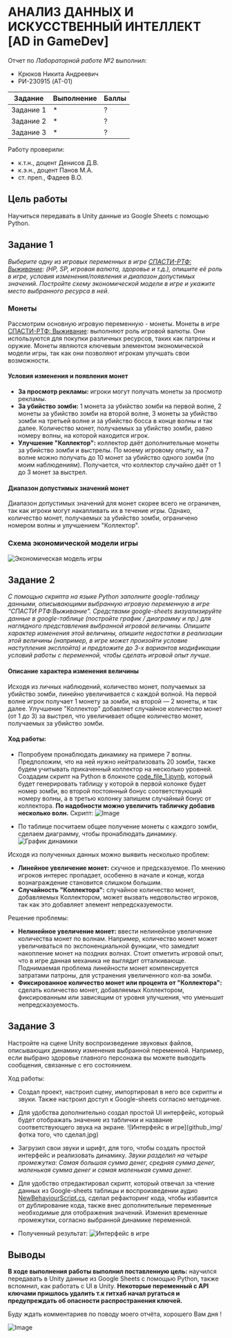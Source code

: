 # АНАЛИЗ ДАННЫХ И ИСКУССТВЕННЫЙ ИНТЕЛЛЕКТ [AD in GameDev]
Отчет по *Лабораторной работе №2* выполнил:
- Крюков Никита Андреевич
- РИ-230915 (AT-01)

| Задание | Выполнение | Баллы |
| ------ | ------ | ------ |
| Задание 1 | * | ? |
| Задание 2 | * | ? |
| Задание 3 | * | ? | 

Работу проверили:
- к.т.н., доцент Денисов Д.В.
- к.э.н., доцент Панов М.А.
- ст. преп., Фадеев В.О.

## Цель работы
Научиться передавать в Unity данные из Google Sheets с помощью Python.



## Задание 1
*Выберите одну из игровых переменных в игре [СПАСТИ-РТФ: Выживание](https://yandex.ru/games/app/228646?lang=ru): (HP, SP, игровая валюта, здоровье и т.д.), опишите её роль в игре, условия изменения/появления и диапазон допустимых значений. Постройте схему экономической модели в игре и укажите место выбранного ресурса в ней.*

### Монеты 
Рассмотрим основную игровую переменную - монеты. Монеты в игре [СПАСТИ-РТФ: Выживание](https://yandex.ru/games/app/228646?lang=ru): выполняют роль игровой валюты. Они используются для покупки различных ресурсов, таких как патроны и оружие. Монеты являются ключевым элементом экономической модели игры, так как они позволяют игрокам улучшать свои возможности.

#### Условия изменения и появления монет
- **За просмотр рекламы:** игроки могут получать монеты за просмотр рекламы.
- **За убийство зомби:** 1 монета за убийство зомби на первой волне, 2 монеты за убийство зомби на второй волне, 3 монеты за убийство зомби на третьей волне и за убийство босса в конце волны и так далее. Количество монет, получаемых за убийство зомби, равно номеру волны, на которой находится игрок.
- **Улучшение "Коллектор":** коллектор даёт дополнительные монеты за убийство зомби и выстрелы. По моему игровому опыту, на 7 волне можно получать до 10 монет за убийство одного зомби (по моим наблюдениям). Получается, что коллектор случайно даёт от 1 до 3 монет за выстрел.

#### Диапазон допустимых значений монет
Диапазон допустимых значений для монет скорее всего не ограничен, так как игроки могут накапливать их в течение игры. Однако, количество монет, получаемых за убийство зомби, ограничено номером волны и улучшением "Коллектор".

### Схема экономической модели игры

![Экономическая модель игры](github_img/экономическая_модель_игры.jpg)



## Задание 2
*С помощью скрипта на языке Python заполните google-таблицу данными, описывающими выбранную игровую переменную в игре “СПАСТИ РТФ:Выживание”. Средствами google-sheets визуализируйте данные в google-таблице (постройте график / диаграмму и пр.) для наглядного представления выбранной игровой величины. Опишите характер изменения этой величины, опишите недостатки в реализации этой величины (например, в игре может произойти условие наступления эксплойта) и предложите до 3-х вариантов модификации условий работы с переменной, чтобы сделать игровой опыт лучше.*

#### Описание характера изменения величины
Исходя из личных наблюдений, количество монет, получаемых за убийство зомби, линейно увеличивается с каждой волной. На первой волне игрок получает 1 монету за зомби, на второй — 2 монеты, и так далее. Улучшение "Коллектор" добавляет случайное количество монет (от 1 до 3) за выстрел, что увеличивает общее количество монет, получаемых за убийство зомби.

#### Ход работы:
- Попробуем пронаблюдать динамику на примере 7 волны. Предположим, что на ней нужно нейтрализовать 20 зомби, также будем учитывать прикаченный коллектор на несколько уровней. Создадим скрипт на Python в блокноте [code_file_1.ipynb](https://github.com/ytkinroman/urfu_2/tree/main/jupiter_project/code_file_1.ipynb), который будет генерировать таблицу у которой в первой колонке будет номер зомби, во второй постоянный бонус соответствующий номеру волны, а в третью колонку запишем случайный бонус от коллектора. **По надобности можно увеличить табличку добавив несколько волн.** Скрипт:
![Image](github_img/скрипт_питон.jpg)

- По таблице посчитаем общее получение монеты с каждого зомби, сделаем диаграмму, чтобы пронаблюдать динамику. ![График динамики](github_img/график_динамика.jpg)

Исходя из полученных данных можно выявить несколько проблем:
- **Линейное увеличение монет:** скучное и предсказуемое. По мнению игроков интерес пропадает, особенно в начале и конце, когда вознаграждение становится слишком большим.
- **Случайность "Коллектора":** случайное количество монет, добавляемых Коллектором, может вызвать недовольство игроков, так как это добавляет элемент непредсказуемости.

Решение проблемы:
- **Нелинейное увеличение монет:** ввести нелинейное увеличение количества монет по волнам. Например, количество монет может увеличиваться по экспоненциальной функции, что замедлит накопление монет на поздних волнах. Стоит отметить игровой опыт, что в игре данная механика не выглядит отталкивающе. Поднимаемая проблема линейности монет компенсируется затратами патроны, для устранения увеличенного кол-ва зомби.
- **Фиксированное количество монет или процента от "Коллектора":** сделать количество монет, добавляемых Коллектором, фиксированным или зависящим от уровня улучшения, что уменьшит непредсказуемость.



## Задание 3
Настройте на сцене Unity воспроизведение звуковых файлов, описывающих динамику изменения выбранной переменной. Например, если выбрано здоровье главного персонажа вы можете выводить сообщения, связанные с его состоянием.


Ход работы:
- Создал проект, настроил сцену, импортировал в него все скрипты и звуки. Также настроил доступ к Google-sheets согласно методичке.

- Для удобства дополнительно создал простой UI интерфейс, который будет отображать значение из таблички и название соответствующего звука на экране. ![Интерфейс в игре](github_img/фотка того, что сделал.jpg)

- Загрузил свои звуки и шрифт, для того, чтобы создать простой интерфейс и реализовать динамику. *Звуки разделил на четыре промежутка: Самая большая сумма денег, средняя сумма денег, маленькая сумма денег и самая маленькая сумма денег.* 

- Для удобство отредактировал скрипт, который отвечал за чтение данных из Google-sheets таблицы и воспроизведении аудио [NewBehaviourScript.cs](https://github.com/ytkinroman/urfu_2/blob/main/Assets/Scripts/NewBehaviourScript.cs), сделал рефакторинг кода, чтобы избавится от дублирование кода, также внес дополнительные переменные необходимые для отображения значений. Изменил временные промежутки, согласно выбранной динамике переменной.

- Полученный результат: ![Интерфейс в игре](github_img/интерфейс_игры.jpg)


## Выводы
**В ходе выполнения работы выполнил поставленную цель:** научился передавать в Unity данные из Google Sheets с помощью Python, также вспомнил, как работать с UI в Unity. **Некоторые переменный с API ключами пришлось удалить т.к гитхаб начал ругаться и предупреждать об опасности распространения ключей.**


Буду ждать комментариев по поводу моего отчёта, хорошего Вам дня !

![Image](github_img/img_end.jpg)
